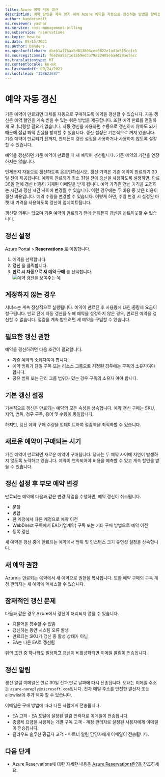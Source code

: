 ```yaml
---
title: Azure 예약 자동 갱신
description: 예약 할인을 계속 받기 위해 Azure 예약을 자동으로 갱신하는 방법을 알아봅니다.
author: bandersmsft
ms.reviewer: yashar
ms.service: cost-management-billing
ms.subservice: reservations
ms.topic: how-to
ms.date: 09/15/2021
ms.author: banders
ms.openlocfilehash: dbeb1a776aa5d813806cec6622e1ad1e515ccfc5
ms.sourcegitcommit: f6e2ea5571e35b9ed3a79a22485eba4d20ae36cc
ms.translationtype: MT
ms.contentlocale: ko-KR
ms.lasthandoff: 09/24/2021
ms.locfileid: "128623687"
---
```

# <a name="automatically-renew-reservations"></a>예약 자동 갱신

기존 예약이 만료되면 대체를 자동으로 구매하도록 예약을 갱신할 수 있습니다. 자동 갱신은 예약 할인을 계속 받을 수 있는 쉬운 방법을 제공합니다. 또한 예약 만료를 면밀하게 모니터링할 필요가 없습니다. 자동 갱신을 사용하면 수동으로 갱신하지 않아도 되기 때문에 절감 혜택 손실을 방지할 수 있습니다. 갱신 설정은 기본적으로 꺼져 있습니다. 기존 예약이 만료되기 전까지, 언제든지 갱신 설정을 사용하거나 사용하지 않도록 설정할 수 있습니다.

예약을 갱신하면 기존 예약이 만료될 때 새 예약이 생성됩니다. 기존 예약의 기간을 연장하지는 않습니다.

언제든지 자동으로 갱신하도록 옵트인하십시오. 갱신 가격은 기존 예약이 만료되기 30일 전에 제공됩니다. 예약이 만료되기 최소 31일 전에 갱신을 사용하도록 설정하면, 만료 30일 전에 갱신 비용이 기재된 이메일을 받게 됩니다. 예약 가격은 갱신 가격을 고정하는 시간과 갱신 시간 사이에 변경될 수 있습니다. 이런 경우에는 두 비용 중 낮은 비용이 갱신 비용입니다. 예약 수량을 변경할 수 있습니다. 이렇게 하면, 수량 변경 시 설정된 마켓 내 가격을 사용하도록 갱신이 업데이트됩니다.

갱신할 의무는 없으며 기존 예약이 만료되기 전에 언제든지 갱신을 옵트아웃할 수 있습니다.

## <a name="set-up-renewal"></a>갱신 설정

Azure Portal > **Reservations** 로 이동합니다.

1. 예약을 선택합니다.
2. **갱신** 을 클릭합니다.
3. **만료 시 자동으로 새 예약 구매** 를 선택합니다.  
  ![예약 갱신을 보여주는 예](./media/reservation-renew/reservation-renewal.png)

## <a name="if-you-dont-renew"></a>계정하지 않는 경우

서비스는 계속 정상적으로 실행됩니다. 예약이 만료된 후 사용량에 대한 종량제 요금이 청구됩니다. 만료 전에 자동 갱신을 위해 예약을 설정하지 않은 경우, 만료된 예약을 갱신할 수 없습니다. 절감을 계속 받으려면 새 예약을 구입할 수 있습니다.

## <a name="required-renewal-permissions"></a>필요한 갱신 권한

예약을 갱신하려면 다음 조건이 필요합니다.

- 기존 예약의 소유자여야 합니다.
- 예약 범위가 단일 구독 또는 리소스 그룹으로 지정된 경우에는 구독의 소유자여야 합니다.
- 공유 범위 또는 관리 그룹 범위가 있는 경우 구독의 소유자 여야 합니다.

## <a name="default-renewal-settings"></a>기본 갱신 설정

기본적으로 갱신은 만료되는 예약의 모든 속성을 상속합니다. 예약 갱신 구매는 SKU, 지역, 범위, 청구 구독, 용어 및 수량이 동일합니다.

하지만, 갱신 예약 구매 수량을 업데이트하여 절감액을 최적화할 수 있습니다.

## <a name="when-the-new-reservation-is-purchased"></a>새로운 예약이 구매되는 시기

기존 예약이 만료되면 새로운 예약이 구매됩니다. 당사는 두 예약 사이에 지연이 발생하지 않도록 노력하고 있습니다. 예약이 연속되어야 비용을 예측할 수 있고 계속 할인을 받을 수 있습니다.

## <a name="changing-parent-reservation-after-setting-renewal"></a>갱신 설정 후 부모 예약 변경

만료되는 예약에 다음과 같은 변경 작업을 수행하면, 예약 갱신이 취소됩니다.

- 분할
- 병합
- 한 계정에서 다른 계정으로 예약 이전
- WebDirect 구독에서 EA(기업계약) 구독 또는 기타 구매 방법으로 예약 이전
- 등록 갱신

새 예약은 갱신 중에 만료되는 예약에서 범위 및 인스턴스 크기 유연성 설정을 상속합니다.

## <a name="new-reservation-permissions"></a>새 예약 권한

Azure는 만료되는 예약에서 새 예약으로 권한을 복사합니다. 또한 예약 구매의 구독 계정 관리자는 새 예약에 액세스할 수 있습니다.

## <a name="potential-renewal-problems"></a>잠재적인 갱신 문제

다음과 같은 경우 Azure에서 갱신이 처리되지 않을 수 있습니다.

- 지불액을 징수할 수 없음
- 갱신하는 동안 시스템 오류 발생
- 만료되는 SKU가 갱신 중 활성 상태가 아님
- EA는 다른 EA로 갱신됨

위의 조건 중 하나라도 발생하고 갱신이 비활성화되면 이메일 알림이 전송됩니다.

## <a name="renewal-notification"></a>갱신 알림

갱신 알림 이메일은 만료 30일 전과 만료 날짜에 다시 전송됩니다. 보내는 이메일 주소는 `azure-noreply@microsoft.com`입니다. 전자 메일 주소를 안전한 발신자 또는 allowlist에 추가 해야 할 수 있습니다.

이메일은 구매 방법에 따라 다른 사람에게 전송됩니다.

- EA 고객 - EA 포털에 설정된 알림 연락처로 이메일이 전송됩니다.
- 종량제 요금을 사용하는 개별 구독 고객 - 계정 관리자로 설정된 사용자에게 이메일이 전송됩니다.
- 클라우드 솔루션 공급자 고객 - 파트너 알림 담당자에게 이메일이 전송됩니다.

## <a name="next-steps"></a>다음 단계
- Azure Reservations에 대한 자세한 내용은 [Azure Reservations란?](save-compute-costs-reservations.md)을 참조하세요.
